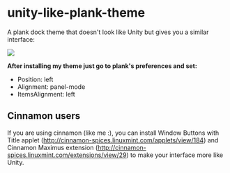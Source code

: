 # unity-like-plank-theme
A plank dock theme that doesn't look like Unity but gives you a similar interface:

![](http://storage4.static.itmages.ru/i/15/0812/h_1439388648_7404510_1456122678.png)

**After installing my theme just go to plank's preferences and set:**
  - Position: left
  - Alignment: panel-mode
  - ItemsAlignment: left

Cinnamon users
-----------
If you are using cinnamon (like me :), you can install Window Buttons with Title applet (http://cinnamon-spices.linuxmint.com/applets/view/184) and Cinnamon Maximus extension (http://cinnamon-spices.linuxmint.com/extensions/view/29) to make your interface more like Unity.
